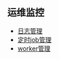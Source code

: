 运维监控
----

- [日志管理](/docs/guide/ops/log_manage.html)
- [定时job管理](/docs/guide/ops/job_manage.html)
- [worker管理](/docs/guide/ops/worker_manage.html)
